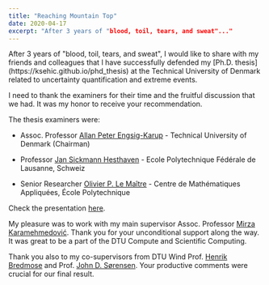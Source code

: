 ```yaml
---
title: "Reaching Mountain Top"
date: 2020-04-17
excerpt: "After 3 years of "blood, toil, tears, and sweat"..."
---
```


<p class="text-justify">After 3 years of "blood, toil, tears, and sweat", I would like to share with my friends and colleagues that I have successfully defended my [Ph.D. thesis](https://ksehic.github.io/phd_thesis) at the Technical University of Denmark related to uncertainty quantification and extreme events.

I need to thank the examiners for their time and the fruitful discussion that we had. It was my honor to receive your recommendation.

The thesis examiners were:

- Assoc. Professor [Allan Peter Engsig-Karup](https://scholar.google.com/citations?user=UbWFbIkAAAAJ&hl=en) - Technical University of Denmark (Chairman)

- Professor [Jan Sickmann Hesthaven](https://scholar.google.com/citations?user=Ud0XpicAAAAJ&hl=th) - Ecole Polytechnique Fédérale de Lausanne, Schweiz

- Senior Researcher [Olivier P. Le Maître](https://perso.limsi.fr/olm/) - Centre de Mathématiques Appliquées, École Polytechnique

Check the presentation [here](https://bit.ly/3cs9z4i).

My pleasure was to work with my main supervisor Assoc. Professor [Mirza Karamehmedović](https://scholar.google.com/citations?user=65D0rzkAAAAJ&hl=en). Thank you for your unconditional support along the way. It was great to be a part of the DTU Compute and Scientific Computing.

Thank you also to my co-supervisors from DTU Wind Prof. [Henrik Bredmose](https://scholar.google.com/citations?user=SJ0jDUoAAAAJ&hl=en) and Prof. [John D. Sørensen](https://scholar.google.com/citations?user=1QATHTgAAAAJ&hl=en). Your productive comments were crucial for our final result.</p>